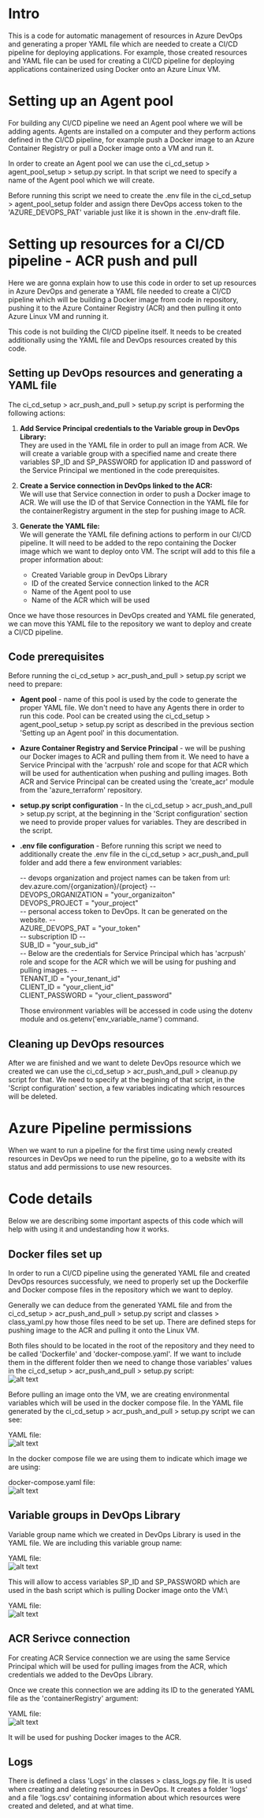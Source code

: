 # Intro
This is a code for automatic management of resources in Azure DevOps and generating a proper YAML file which are needed to create a CI/CD pipeline for deploying applications. For example, those created resources and YAML file can be used for creating a CI/CD pipeline for deploying applications containerized using Docker onto an Azure Linux VM.

# Setting up an Agent pool
For building any CI/CD pipeline we need an Agent pool where we will be adding agents. Agents are installed on a computer and they perform actions defined in the CI/CD pipeline, for example push a Docker image to an Azure Container Registry or pull a Docker image onto a VM and run it.

In order to create an Agent pool we can use the ci_cd_setup > agent_pool_setup > setup.py script. In that script we need to specify a name of the Agent pool which we will create.

Before running this script we need to create the .env file in the ci_cd_setup > agent_pool_setup folder and assign there DevOps access token to the 'AZURE_DEVOPS_PAT' variable just like it is shown in the .env-draft file.

# Setting up resources for a CI/CD pipeline - ACR push and pull
Here we are gonna explain how to use this code in order to set up resources in Azure DevOps and generate a YAML file needed to create a CI/CD pipeline which will be building a Docker image from code in repository, pushing it to the Azure Container Registry (ACR) and then pulling it onto Azure Linux VM and running it. 

This code is not building the CI/CD pipeline itself. It needs to be created additionally using the YAML file and DevOps resources created by this code.

## Setting up DevOps resources and generating a YAML file
The ci_cd_setup > acr_push_and_pull > setup.py script is performing the following actions:

1. **Add Service Principal credentials to the Variable group in DevOps Library:**\
They are used in the YAML file in order to pull an image from ACR. We will create a variable group with a specified name and create there variables SP_ID and SP_PASSWORD for application ID and password of the Service Principal we mentioned in the code prerequisites.

2. **Create a Service connection in DevOps linked to the ACR:**\
We will use that Service connection in order to push a Docker image to ACR. We will use the ID of that Service Connection in the YAML file for the containerRegistry argument in the step for pushing image to ACR.

3. **Generate the YAML file:**\
We will generate the YAML file defining actions to perform in our CI/CD pipeline. It will need to be added to the repo containing the Docker image which we want to deploy onto VM. The script will add to this file a proper information about:
    - Created Variable group in DevOps Library
    - ID of the created Service connection linked to the ACR
    - Name of the Agent pool to use
    - Name of the ACR which will be used

Once we have those resources in DevOps created and YAML file generated, we can move this YAML file to the repository we want to deploy and create a CI/CD pipeline. 

## Code prerequisites
Before running the ci_cd_setup > acr_push_and_pull > setup.py script we need to prepare:
- **Agent pool** - name of this pool is used by the code to generate the proper YAML file. We don't need to have any Agents there in order to run this code. Pool can be created using the ci_cd_setup > agent_pool_setup > setup.py script as described in the previous section 'Setting up an Agent pool' in this documentation.
- **Azure Container Registry and Service Principal** - we will be pushing our Docker images to ACR and pulling them from it. We need to have a Service Principal with the 'acrpush' role and scope for that ACR which will be used for authentication when pushing and pulling images. Both ACR and Service Principal can be created using the 'create_acr' module from the 'azure_terraform' repository.
- **setup.py script configuration** - In the ci_cd_setup > acr_push_and_pull > setup.py script, at the beginning in the 'Script configuration' section we need to provide proper values for variables. They are described in the script.
- **.env file configuration** - Before running this script we need to additionally create the .env file in the ci_cd_setup > acr_push_and_pull folder and add there a few environment variables:

    -- devops organization and project names can be taken from url: dev.azure.com/{organization}/{project} --\
    DEVOPS_ORGANIZATION = "your_organizaiton"\
    DEVOPS_PROJECT = "your_project"\
    -- personal access token to DevOps. It can be generated on the website. --\
    AZURE_DEVOPS_PAT = "your_token"\
    -- subscription ID --\
    SUB_ID = "your_sub_id"\
    -- Below are the credentials for Service Principal which has 'acrpush' role and scope for the ACR which we will be using for pushing and pulling images. --\
    TENANT_ID = "your_tenant_id"\
    CLIENT_ID = "your_client_id"\
    CLIENT_PASSWORD = "your_client_password"

    Those environment variables will be accessed in code using the dotenv module and os.getenv('env_variable_name') command.

## Cleaning up DevOps resources
After we are finished and we want to delete DevOps resource which we created we can use the ci_cd_setup > acr_push_and_pull > cleanup.py script for that. We need to specify at the begining of that script, in the 'Script configuration' section, a few variables indicating which resources will be deleted.

# Azure Pipeline permissions
When we want to run a pipeline for the first time using newly created resources in DevOps we need to run the pipeline, go to a website with its status and add permissions to use new resources.

# Code details
Below we are describing some important aspects of this code which will help with using it and undestanding how it works.

## Docker files set up
In order to run a CI/CD pipeline using the generated YAML file and created DevOps resources successfuly, we need to properly set up the Dockerfile and Docker compose files in the repository which we want to deploy.

Generally we can deduce from the generated YAML file and from the ci_cd_setup > acr_push_and_pull > setup.py script and classes > class_yaml.py how those files need to be set up. There are defined steps for pushing image to the ACR and pulling it onto the Linux VM.

Both files should to be located in the root of the repository and they need to be called 'Dockerfile' and 'docker-compose.yaml'. If we want to include them in the different folder then we need to change those variables' values in the ci_cd_setup > acr_push_and_pull > setup.py script:\
![alt text](images/image6.png)

Before pulling an image onto the VM, we are creating environmental variables which will be used in the docker compose file. In the YAML file generated by the ci_cd_setup > acr_push_and_pull > setup.py script we can see:

YAML file:\
![alt text](images/image3.png)

In the docker compose file we are using them to indicate which image we are using:

docker-compose.yaml file:\
![alt text](images/image4.png)

## Variable groups in DevOps Library
Variable group name which we created in DevOps Library is used in the YAML file. We are including this variable group name:

YAML file:\
![alt text](images/image1.png)

This will allow to access variables SP_ID and SP_PASSWORD which are used in the bash script which is pulling Docker image onto the VM:\

YAML file:\
![alt text](images/image2.png)

## ACR Serivce connection
For creating ACR Service connection we are using the same Service Principal which will be used for pulling images from the ACR, which credentials we added to the DevOps Library.

Once we create this connection we are adding its ID to the generated YAML file as the 'containerRegistry' argument:

YAML file:\
![alt text](images/image5.png)

It will be used for pushing Docker images to the ACR.

## Logs
There is defined a class 'Logs' in the classes > class_logs.py file. It is used when creating and deleting resources in DevOps. It creates a folder 'logs' and a file 'logs.csv' containing information about which resources were created and deleted, and at what time.